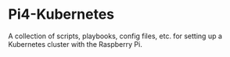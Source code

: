 # Pi4-Kubernetes
A collection of scripts, playbooks, config files, etc. for setting up a Kubernetes cluster with the Raspberry Pi.
